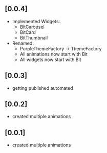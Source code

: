 ## [0.0.4] 
- Implemented Widgets:
  - BitCarousel
  - BitCard
  - BitThumbnail
- Renamed:
  - PurpleThemeFactory -> ThemeFactory
  - All animations now start with Bit
  - All widgets now start with Bit 
## [0.0.3] 
- getting published automated
## [0.0.2] 
- created multiple animations
## [0.0.1] 
- created multiple animations
